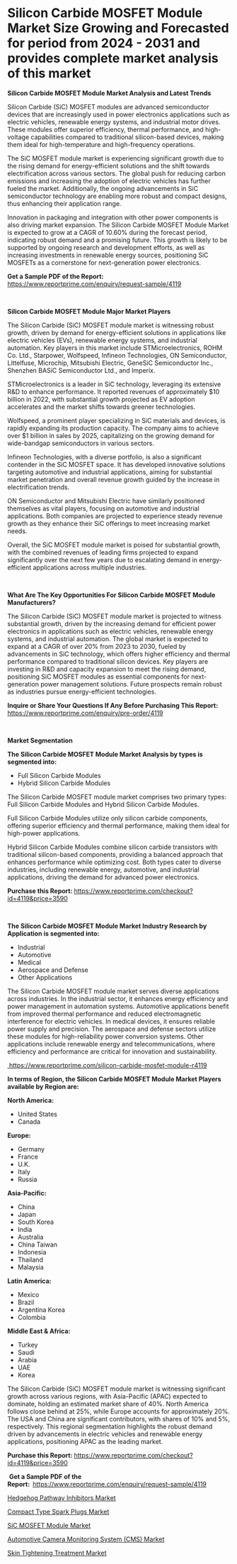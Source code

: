 <p><h1>Silicon Carbide MOSFET Module Market Size Growing and Forecasted for period from 2024 - 2031 and provides complete market analysis of this market</h1></p><p><strong>Silicon Carbide MOSFET Module Market Analysis and Latest Trends</strong></p>
<p><p>Silicon Carbide (SiC) MOSFET modules are advanced semiconductor devices that are increasingly used in power electronics applications such as electric vehicles, renewable energy systems, and industrial motor drives. These modules offer superior efficiency, thermal performance, and high-voltage capabilities compared to traditional silicon-based devices, making them ideal for high-temperature and high-frequency operations.</p><p>The SiC MOSFET module market is experiencing significant growth due to the rising demand for energy-efficient solutions and the shift towards electrification across various sectors. The global push for reducing carbon emissions and increasing the adoption of electric vehicles has further fueled the market. Additionally, the ongoing advancements in SiC semiconductor technology are enabling more robust and compact designs, thus enhancing their application range.</p><p>Innovation in packaging and integration with other power components is also driving market expansion. The Silicon Carbide MOSFET Module Market is expected to grow at a CAGR of 10.60% during the forecast period, indicating robust demand and a promising future. This growth is likely to be supported by ongoing research and development efforts, as well as increasing investments in renewable energy sources, positioning SiC MOSFETs as a cornerstone for next-generation power electronics.</p></p>
<p><strong>Get a Sample PDF of the Report:&nbsp;</strong> <a href="https://www.reportprime.com/enquiry/request-sample/4119">https://www.reportprime.com/enquiry/request-sample/4119</a></p>
<p>&nbsp;</p>
<p><strong>Silicon Carbide MOSFET Module Major Market Players</strong></p>
<p><p>The Silicon Carbide (SiC) MOSFET module market is witnessing robust growth, driven by demand for energy-efficient solutions in applications like electric vehicles (EVs), renewable energy systems, and industrial automation. Key players in this market include STMicroelectronics, ROHM Co. Ltd., Starpower, Wolfspeed, Infineon Technologies, ON Semiconductor, Littelfuse, Microchip, Mitsubishi Electric, GeneSiC Semiconductor Inc., Shenzhen BASiC Semiconductor Ltd., and Imperix.</p><p>STMicroelectronics is a leader in SiC technology, leveraging its extensive R&D to enhance performance. It reported revenues of approximately $10 billion in 2022, with substantial growth projected as EV adoption accelerates and the market shifts towards greener technologies.</p><p>Wolfspeed, a prominent player specializing in SiC materials and devices, is rapidly expanding its production capacity. The company aims to achieve over $1 billion in sales by 2025, capitalizing on the growing demand for wide-bandgap semiconductors in various sectors.</p><p>Infineon Technologies, with a diverse portfolio, is also a significant contender in the SiC MOSFET space. It has developed innovative solutions targeting automotive and industrial applications, aiming for substantial market penetration and overall revenue growth guided by the increase in electrification trends.</p><p>ON Semiconductor and Mitsubishi Electric have similarly positioned themselves as vital players, focusing on automotive and industrial applications. Both companies are projected to experience steady revenue growth as they enhance their SiC offerings to meet increasing market needs.</p><p>Overall, the SiC MOSFET module market is poised for substantial growth, with the combined revenues of leading firms projected to expand significantly over the next few years due to escalating demand in energy-efficient applications across multiple industries.</p></p>
<p>&nbsp;</p>
<p><strong>What Are The Key Opportunities For Silicon Carbide MOSFET Module Manufacturers?</strong></p>
<p><p>The Silicon Carbide (SiC) MOSFET module market is projected to witness substantial growth, driven by the increasing demand for efficient power electronics in applications such as electric vehicles, renewable energy systems, and industrial automation. The global market is expected to expand at a CAGR of over 20% from 2023 to 2030, fueled by advancements in SiC technology, which offers higher efficiency and thermal performance compared to traditional silicon devices. Key players are investing in R&D and capacity expansion to meet the rising demand, positioning SiC MOSFET modules as essential components for next-generation power management solutions. Future prospects remain robust as industries pursue energy-efficient technologies.</p></p>
<p><strong>Inquire or Share Your Questions If Any Before Purchasing This Report:</strong> <a href="https://www.reportprime.com/enquiry/pre-order/4119">https://www.reportprime.com/enquiry/pre-order/4119</a></p>
<p>&nbsp;</p>
<p><strong>Market Segmentation</strong></p>
<p><strong>The Silicon Carbide MOSFET Module Market Analysis by types is segmented into:</strong></p>
<p><ul><li>Full Silicon Carbide Modules</li><li>Hybrid Silicon Carbide Modules</li></ul></p>
<p><p>The Silicon Carbide MOSFET module market comprises two primary types: Full Silicon Carbide Modules and Hybrid Silicon Carbide Modules. </p><p>Full Silicon Carbide Modules utilize only silicon carbide components, offering superior efficiency and thermal performance, making them ideal for high-power applications. </p><p>Hybrid Silicon Carbide Modules combine silicon carbide transistors with traditional silicon-based components, providing a balanced approach that enhances performance while optimizing cost. Both types cater to diverse industries, including renewable energy, automotive, and industrial applications, driving the demand for advanced power electronics.</p></p>
<p><strong>Purchase this Report:&nbsp;</strong><a href="https://www.reportprime.com/checkout?id=4119&price=3590">https://www.reportprime.com/checkout?id=4119&price=3590</a></p>
<p>&nbsp;</p>
<p><strong>The Silicon Carbide MOSFET Module Market Industry Research by Application is segmented into:</strong></p>
<p><ul><li>Industrial</li><li>Automotive</li><li>Medical</li><li>Aerospace and Defense</li><li>Other Applications</li></ul></p>
<p><p>The Silicon Carbide MOSFET module market serves diverse applications across industries. In the industrial sector, it enhances energy efficiency and power management in automation systems. Automotive applications benefit from improved thermal performance and reduced electromagnetic interference for electric vehicles. In medical devices, it ensures reliable power supply and precision. The aerospace and defense sectors utilize these modules for high-reliability power conversion systems. Other applications include renewable energy and telecommunications, where efficiency and performance are critical for innovation and sustainability.</p></p>
<p><a href="https://www.reportprime.com/silicon-carbide-mosfet-module-r4119">&nbsp;https://www.reportprime.com/silicon-carbide-mosfet-module-r4119</a></p>
<p><strong>In terms of Region, the Silicon Carbide MOSFET Module Market Players available by Region are:</strong></p>
<p>
    <p> <strong> North America: </strong>
        <ul>
            <li>United States</li>
            <li>Canada</li>
        </ul>
        </p> 
    <p> <strong> Europe: </strong>
        <ul>
            <li>Germany</li>
            <li>France</li>
            <li>U.K.</li>
            <li>Italy</li>
            <li>Russia</li>
        </ul>
        </p> 
    <p> <strong> Asia-Pacific: </strong>
        <ul>
            <li>China</li>
            <li>Japan</li>
            <li>South Korea</li>
            <li>India</li>
            <li>Australia</li>
            <li>China Taiwan</li>
            <li>Indonesia</li>
            <li>Thailand</li>
            <li>Malaysia</li>
        </ul>
        </p> 
    <p> <strong> Latin America: </strong>
        <ul>
            <li>Mexico</li>
            <li>Brazil</li>
            <li>Argentina Korea</li>
            <li>Colombia</li>
        </ul>
        </p> 
    <p> <strong> Middle East & Africa: </strong>
        <ul>
            <li>Turkey</li>
            <li>Saudi</li>
            <li>Arabia</li>
            <li>UAE</li>
            <li>Korea</li>
        </ul>
    </p>
    </p>
<p><p>The Silicon Carbide (SiC) MOSFET module market is witnessing significant growth across various regions, with Asia-Pacific (APAC) expected to dominate, holding an estimated market share of 40%. North America follows close behind at 25%, while Europe accounts for approximately 20%. The USA and China are significant contributors, with shares of 10% and 5%, respectively. This regional segmentation highlights the robust demand driven by advancements in electric vehicles and renewable energy applications, positioning APAC as the leading market.</p></p>
<p><strong>Purchase this Report: </strong><a href="https://www.reportprime.com/checkout?id=4119&price=3590">https://www.reportprime.com/checkout?id=4119&price=3590</a></p>
<p>&nbsp;<strong>Get a Sample PDF of the Report:&nbsp;&nbsp;</strong><a href="https://www.reportprime.com/enquiry/request-sample/4119">https://www.reportprime.com/enquiry/request-sample/4119</a></p>
<p><strong></strong></p>
<p><p><a href="https://www.linkedin.com/pulse/hedgehog-pathway-inhibitors-market-trends-regional-insights-fmc6e?trackingId=imK7yvIeQUejR%2B91j807Fw%3D%3D">Hedgehog Pathway Inhibitors Market</a></p><p><a href="https://issuu.com/reportprime-2/docs/compact-type-spark-plugs-market-siz_ed599c9fac9ebb">Compact Type Spark Plugs Market</a></p><p><a href="https://github.com/JakirUddin651/Market-Research-Report-List-1/blob/main/sic-mosfet-module-market.md">SiC MOSFET Module Market</a></p><p><a href="https://issuu.com/reportprime-2/docs/automotive-camera-monitoring-system_8106fc81dd48c4">Automotive Camera Monitoring System (CMS) Market</a></p><p><a href="https://www.linkedin.com/pulse/what-growth-opportunities-challenges-skin-tightening-treatment-nwm7e?trackingId=uBoq8EnNRV2vkVfPfuxmmA%3D%3D">Skin Tightening Treatment Market</a></p></p>